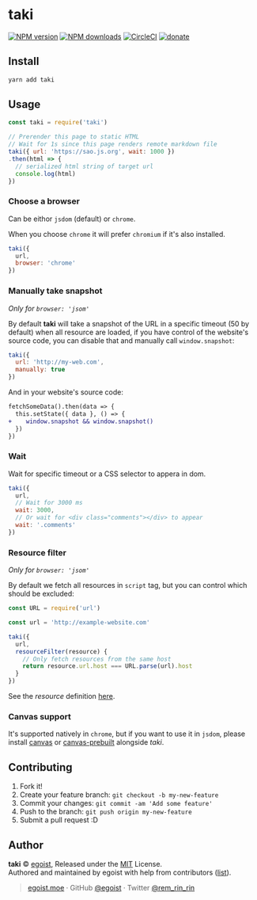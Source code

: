 # taki

[![NPM version](https://img.shields.io/npm/v/taki.svg?style=flat)](https://npmjs.com/package/taki) [![NPM downloads](https://img.shields.io/npm/dm/taki.svg?style=flat)](https://npmjs.com/package/taki) [![CircleCI](https://circleci.com/gh/egoist/taki/tree/master.svg?style=shield)](https://circleci.com/gh/egoist/taki/tree/master)  [![donate](https://img.shields.io/badge/$-donate-ff69b4.svg?maxAge=2592000&style=flat)](https://github.com/egoist/donate)

## Install

```bash
yarn add taki
```

## Usage

```js
const taki = require('taki')

// Prerender this page to static HTML
// Wait for 1s since this page renders remote markdown file
taki({ url: 'https://sao.js.org', wait: 1000 })
.then(html => {
  // serialized html string of target url
  console.log(html)
})
```

### Choose a browser

Can be eithor `jsdom` (default) or `chrome`.

When you choose `chrome` it will prefer `chromium` if it's also installed.

```js
taki({
  url,
  browser: 'chrome'
})
```

### Manually take snapshot

*Only for `browser: 'jsom'`*

By default **taki** will take a snapshot of the URL in a specific timeout (50 by default) when all resource are loaded, if you have control of the website's source code, you can disable that and manually call `window.snapshot`:

```js
taki({
  url: 'http://my-web.com',
  manually: true
})
```

And in your website's source code:

```diff
fetchSomeData().then(data => {
  this.setState({ data }, () => {
+    window.snapshot && window.snapshot()
  })
})
```

### Wait

Wait for specific timeout or a CSS selector to appera in dom.

```js
taki({
  url,
  // Wait for 3000 ms
  wait: 3000,
  // Or wait for <div class="comments"></div> to appear
  wait: '.comments'
})
```

### Resource filter

*Only for `browser: 'jsom'`*

By default we fetch all resources in `script` tag, but you can control which should be excluded:

```js
const URL = require('url')

const url = 'http://example-website.com'

taki({
  url,
  resourceFilter(resource) {
    // Only fetch resources from the same host
    return resource.url.host === URL.parse(url).host
  }
})
```

See the *resource* definition [here](https://github.com/tmpvar/jsdom/blob/master/lib/old-api.md#custom-external-resource-loader).

### Canvas support

It's supported natively in `chrome`, but if you want to use it in `jsdom`, please install [canvas](https://npm.im/canvas) or [canvas-prebuilt](https://npm.im/canvas-prebuilt) alongside *taki*.

## Contributing

1. Fork it!
2. Create your feature branch: `git checkout -b my-new-feature`
3. Commit your changes: `git commit -am 'Add some feature'`
4. Push to the branch: `git push origin my-new-feature`
5. Submit a pull request :D


## Author

**taki** © [egoist](https://github.com/egoist), Released under the [MIT](./LICENSE) License.<br>
Authored and maintained by egoist with help from contributors ([list](https://github.com/egoist/taki/contributors)).

> [egoist.moe](https://egoist.moe) · GitHub [@egoist](https://github.com/egoist) · Twitter [@rem_rin_rin](https://twitter.com/rem_rin_rin)
